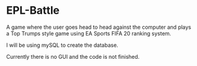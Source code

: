 # EPL-Battle
A game where the user goes head to head against the computer and plays a Top Trumps style game using EA Sports FIFA 20 ranking system.


I will be using mySQL to create the database.

Currently there is no GUI and the code is not finished.
